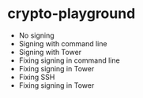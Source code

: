 # crypto-playground

- No signing
- Signing with command line
- Signing with Tower
- Fixing signing in command line
- Fixing signing in Tower
- Fixing SSH
- Fixing signing in Tower
